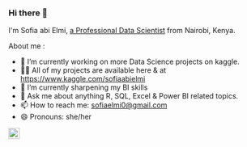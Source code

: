### Hi there 👋
I'm Sofia abi Elmi, [a Professional Data Scientist](https://www.datacamp.com/certificate/DS0012154631938) from Nairobi, Kenya.

About me :

- 🔭 I’m currently working on more Data Science projects on kaggle.
- 👨‍💻 All of my projects are available here & at https://www.kaggle.com/sofiaabielmi
- 🌱 I’m currently sharpening my BI skills
- 💬 Ask me about anything R, SQL, Excel & Power BI related topics.
- 📫 How to reach me: sofiaelmi0@gmail.com
- 😄 Pronouns: she/her

</a>
<a href="https://www.linkedin.com/in/sofia-abi-elmi/">
  <img align="left" alt="Sofia's LinkedIN" width="22px" src="https://raw.githubusercontent.com/peterthehan/peterthehan/master/assets/linkedin.svg" />
</a>







